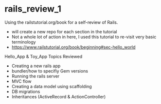 # rails_review_1
Using the railstutorial.org/book for a self-review of Rails.
- will create a new repo for each section in the tutorial
- Not a whole lot of action in here, I used this tutorial to re-visit very basic terminology
- https://www.railstutorial.org/book/beginning#sec-hello_world

Hello_App & Toy_App Topics Reviewed
- Creating a new rails app
- bundler/how to specifiy Gem versions
- Running the rails server
- MVC flow
- Creating a data model using scaffolding
- DB migrations
- Inheritances (ActiveRecord & ActionController)